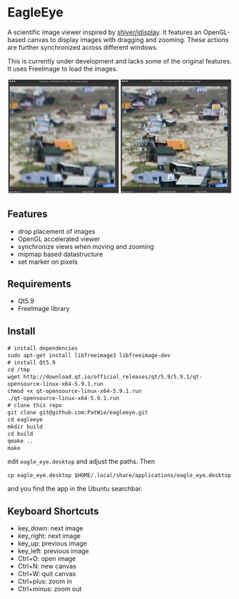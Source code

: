 # EagleEye

A scientific image viewer inspired by [shiver/idisplay](https://sourceforge.net/p/shiver/idisplay). It features an OpenGL-based canvas to display images with dragging and zooming. These actions are further synchronized across different windows.

This is currently under development and lacks some of the original features. It uses FreeImage to load the images.

<p align="center"> <img src="./screenshot.jpg"> </p>

## Features

- drop placement of images
- OpenGL accelerated viewer
- synchronize views when moving and zooming
- mipmap based datastructure
- set marker on pixels

## Requirements

- Qt5.9
- FreeImage library

## Install

    # install dependencies
    sudo apt-get install libfreeimage3 libfreeimage-dev
    # install Qt5.9
    cd /tmp
    wget http://download.qt.io/official_releases/qt/5.9/5.9.1/qt-opensource-linux-x64-5.9.1.run
    chmod +x qt-opensource-linux-x64-5.9.1.run
    ./qt-opensource-linux-x64-5.9.1.run
    # clone this repo
    git clone git@github.com:PatWie/eagleeye.git
    cd eagleeye
    mkdir build
    cd build
    qmake ..
    make

edit `eagle_eye.desktop` and adjust the paths. Then 

    cp eagle_eye.desktop $HOME/.local/share/applications/eagle_eye.desktop

and you find the app in the Ubuntu searchbar.

## Keyboard Shortcuts
- key_down: next image
- key_right: next image
- key_up: previous image
- key_left: previous image
- Ctrl+O: open image
- Ctrl+N: new canvas
- Ctrl+W: quit canvas
- Ctrl+plus: zoom in
- Ctrl+minus: zoom out
